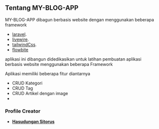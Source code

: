 
## Tentang MY-BLOG-APP

MY-BLOG-APP dibagun berbasis website dengan menggunakan beberapa framework 
- [laravel](https://laravel.com/docs).
- [livewire](https://livewire.laravel.com/docs).
- [tailwindCss](https://tailwindcss.com/docs).
- [flowbite](https://flowbite.com/docs)

aplikasi ini dibangun didedikasikan untuk latihan pembuatan aplikasi berbasis website menggunakan
beberapa Framework 

Aplikasi memiliki beberapa fitur diantarnya
- CRUD Kategori
- CRUD Tag
- CRUD Artikel dengan image
- 


### Profile Creator

- **[Hasudungan Sitorus](hhttps://x.com/jung_doeng)**

